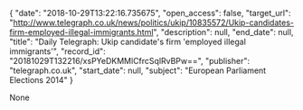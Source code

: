 {
  "date": "2018-10-29T13:22:16.735675", 
  "open_access": false, 
  "target_url": "http://www.telegraph.co.uk/news/politics/ukip/10835572/Ukip-candidates-firm-employed-illegal-immigrants.html", 
  "description": null, 
  "end_date": null, 
  "title": "Daily Telegraph: Ukip candidate's firm 'employed illegal immigrants'", 
  "record_id": "20181029T132216/xsPYeDKMMlCfrcSqlRvBPw==", 
  "publisher": "telegraph.co.uk", 
  "start_date": null, 
  "subject": "European Parliament Elections 2014"
}

None